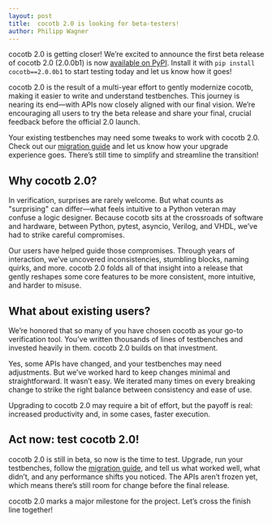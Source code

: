 ```yaml
---
layout: post
title:  cocotb 2.0 is looking for beta-testers!
author: Philipp Wagner
---
```


cocotb 2.0 is getting closer!
We’re excited to announce the first beta release of cocotb 2.0 (2.0.0b1) is now [available on PyPI](https://pypi.org/project/cocotb/2.0.0b1/).
Install it with `pip install cocotb==2.0.0b1` to start testing today and let us know how it goes!

<!--more-->

cocotb 2.0 is the result of a multi-year effort to gently modernize cocotb, making it easier to write and understand testbenches.
This journey is nearing its end—with APIs now closely aligned with our final vision.
We’re encouraging all users to try the beta release and share your final, crucial feedback before the official 2.0 launch.

Your existing testbenches may need some tweaks to work with cocotb 2.0.
Check out our [migration guide](https://docs.cocotb.org/en/development/upgrade-2.0.html) and let us know how your upgrade experience goes.
There’s still time to simplify and streamline the transition!

## Why cocotb 2.0?

In verification, surprises are rarely welcome.
But what counts as "surprising" can differ—what feels intuitive to a Python veteran may confuse a logic designer.
Because cocotb sits at the crossroads of software and hardware, between Python, pytest, asyncio, Verilog, and VHDL, we’ve had to strike careful compromises.

Our users have helped guide those compromises.
Through years of interaction, we’ve uncovered inconsistencies, stumbling blocks, naming quirks, and more.
cocotb 2.0 folds all of that insight into a release that gently reshapes some core features to be more consistent, more intuitive, and harder to misuse.

## What about existing users?

We’re honored that so many of you have chosen cocotb as your go-to verification tool.
You've written thousands of lines of testbenches and invested heavily in them.
cocotb 2.0 builds on that investment.

Yes, some APIs have changed, and your testbenches may need adjustments.
But we’ve worked hard to keep changes minimal and straightforward.
It wasn’t easy.
We iterated many times on every breaking change to strike the right balance between consistency and ease of use.

Upgrading to cocotb 2.0 may require a bit of effort, but the payoff is real:
increased productivity and, in some cases, faster execution.

## Act now: test cocotb 2.0!

cocotb 2.0 is still in beta, so now is the time to test.
Upgrade, run your testbenches, follow the [migration guide](https://docs.cocotb.org/en/development/upgrade-2.0.html), and tell us what worked well, what didn’t, and any performance shifts you noticed.
The APIs aren’t frozen yet, which means there’s still room for change before the final release.

cocotb 2.0 marks a major milestone for the project.
Let’s cross the finish line together!

